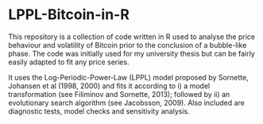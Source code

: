 # LPPL-Bitcoin-in-R

This repository is a collection of code written in R used to analyse the price behaviour and volatility of Bitcoin prior to the conclusion of a bubble-like phase. The code was initially used for my university thesis but can be fairly easily adapted to fit any price series. 

It uses the Log-Periodic-Power-Law (LPPL) model proposed by Sornette, Johansen et al (1998, 2000) and fits it according to i) a model transformation (see Filiminov and Sornette, 2013); followed by ii) an evolutionary search algorithm (see Jacobsson, 2009). Also included are diagnostic tests, model checks and sensitivity analysis.
